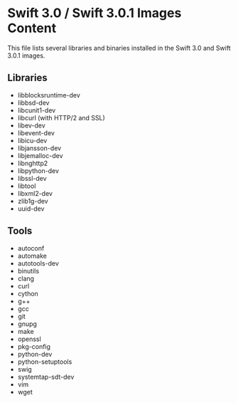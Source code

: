 # Swift 3.0 / Swift 3.0.1 Images Content

This file lists several libraries and binaries installed in the Swift 3.0 and Swift 3.0.1 images.

## Libraries

- libblocksruntime-dev
- libbsd-dev 
- libcunit1-dev
- libcurl (with HTTP/2 and SSL)
- libev-dev 
- libevent-dev 
- libicu-dev 
- libjansson-dev 
- libjemalloc-dev 
- libnghttp2
- libpython-dev 
- libssl-dev 
- libtool 
- libxml2-dev 
- zlib1g-dev
- uuid-dev

## Tools

- autoconf 
- automake 
- autotools-dev 
- binutils 
- clang 
- curl
- cython
- g++
- gcc 
- git 
- gnupg 
- make
- openssl 
- pkg-config 
- python-dev 
- python-setuptools 
- swig 
- systemtap-sdt-dev
- vim
- wget 